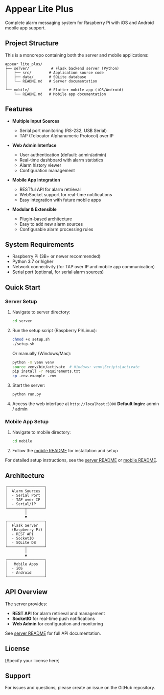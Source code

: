 # Appear Lite Plus

Complete alarm messaging system for Raspberry Pi with iOS and Android mobile app support.

## Project Structure

This is a monorepo containing both the server and mobile applications:

```
appear_lite_plus/
├── server/          # Flask backend server (Python)
│   ├── src/        # Application source code
│   ├── data/       # SQLite database
│   └── README.md   # Server documentation
│
└── mobile/         # Flutter mobile app (iOS/Android)
    └── README.md   # Mobile app documentation
```

## Features

- **Multiple Input Sources**
  - Serial port monitoring (RS-232, USB Serial)
  - TAP (Telocator Alphanumeric Protocol) over IP

- **Web Admin Interface**
  - User authentication (default: admin/admin)
  - Real-time dashboard with alarm statistics
  - Alarm history viewer
  - Configuration management

- **Mobile App Integration**
  - RESTful API for alarm retrieval
  - WebSocket support for real-time notifications
  - Easy integration with future mobile apps

- **Modular & Extensible**
  - Plugin-based architecture
  - Easy to add new alarm sources
  - Configurable alarm processing rules

## System Requirements

- Raspberry Pi (3B+ or newer recommended)
- Python 3.7 or higher
- Network connectivity (for TAP over IP and mobile app communication)
- Serial port (optional, for serial alarm sources)

## Quick Start

### Server Setup

1. Navigate to server directory:
   ```bash
   cd server
   ```

2. Run the setup script (Raspberry Pi/Linux):
   ```bash
   chmod +x setup.sh
   ./setup.sh
   ```

   Or manually (Windows/Mac):
   ```bash
   python -m venv venv
   source venv/bin/activate  # Windows: venv\Scripts\activate
   pip install -r requirements.txt
   cp .env.example .env
   ```

3. Start the server:
   ```bash
   python run.py
   ```

4. Access the web interface at `http://localhost:5000`
   **Default login:** admin / admin

### Mobile App Setup

1. Navigate to mobile directory:
   ```bash
   cd mobile
   ```

2. Follow the [mobile README](mobile/README.md) for installation and setup

For detailed setup instructions, see the [server README](server/README.md) or [mobile README](mobile/README.md).

## Architecture

```
┌─────────────────┐
│  Alarm Sources  │
│  - Serial Port  │
│  - TAP over IP  │
│  - Serial/IP    │
└────────┬────────┘
         │
         ▼
┌─────────────────┐
│  Flask Server   │
│  (Raspberry Pi) │
│  - REST API     │
│  - SocketIO     │
│  - SQLite DB    │
└────────┬────────┘
         │
         ▼
┌─────────────────┐
│   Mobile Apps   │
│  - iOS          │
│  - Android      │
└─────────────────┘
```

## API Overview

The server provides:
- **REST API** for alarm retrieval and management
- **SocketIO** for real-time push notifications
- **Web Admin** for configuration and monitoring

See [server README](server/README.md) for full API documentation.

## License

[Specify your license here]

## Support

For issues and questions, please create an issue on the GitHub repository.
